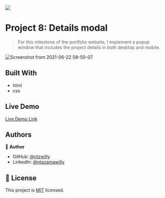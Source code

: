 ![](https://img.shields.io/badge/Microverse-blueviolet)

# Project 8: Details modal

> For this milestone of the portfolio website, I implement a popup window that includes the project details in both desktop and mobile. 

![Screenshot from 2021-06-22 08-50-07](https://user-images.githubusercontent.com/9049260/122877183-9ebfd980-d336-11eb-800a-e61719cf0f03.png)

## Built With

- html
- css

## Live Demo

[Live Demo Link](https://ntzwilly.github.io/portfolio/)

## Authors

👤 **Author**

- GitHub: [@ntzwilly](https://github.com/ntzwilly)
- LinkedIn: [@ntazamawilly](https://linkedin.com/in/ntazama-willy-b676b7aa)

## 📝 License

This project is [MIT](./MIT.md) licensed.
